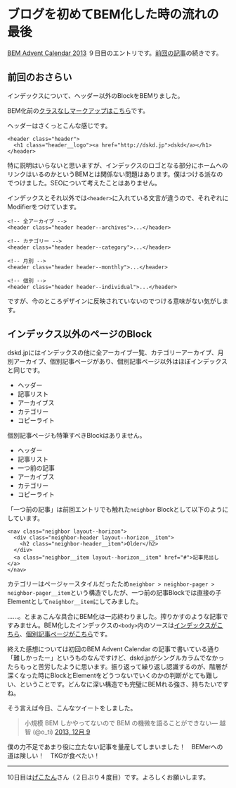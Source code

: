# ブログを初めてBEM化した時の流れの最後

[BEM Advent Calendar 2013](http://www.adventar.org/calendars/61) ９日目のエントリです。[前回の記事](http://dskd.jp/archives/38.html "ブログを初めてBEM化した時の流れの続き")の続きです。

## 前回のおさらい

インデックスについて、ヘッダー以外のBlockをBEMりました。

BEM化前の[クラスなしマークアップはこちら](http://dskd.jp/archives/bem_advent_calendar/planemarkup.txt)です。

ヘッダーはさくっとこんな感じです。

<pre><code data-language="html">&lt;header class="header"&gt;
  &lt;h1 class="header__logo"&gt;&lt;a href="http://dskd.jp"&gt;dskd&lt;/a&gt;&lt;/h1&gt;
&lt;/header&gt;</code></pre>

特に説明はいらないと思いますが、インデックスのロゴとなる部分にホームへのリンクはいるのかというBEMとは関係ない問題はあります。僕はつける派なのでつけました。SEOについて考えたことはありません。

インデックスとそれ以外では`<header>`に入れている文言が違うので、それぞれにModifierをつけています。

<pre><code data-language="html">&lt;!-- 全アーカイブ --&GT;
&lt;header class="header header--archives"&gt;...&lt;/header&gt;

&lt;!-- カテゴリー --&GT;
&lt;header class="header header--category"&gt;...&lt;/header&gt;

&lt;!-- 月別 --&GT;
&lt;header class="header header--monthly"&gt;...&lt;/header&gt;

&lt;!-- 個別 --&GT;
&lt;header class="header header--individual"&gt;...&lt;/header&gt;</code></pre>

ですが、今のところデザインに反映されていないのでつける意味がない気がします。

## インデックス以外のページのBlock

dskd.jpにはインデックスの他に全アーカイブ一覧、カテゴリーアーカイブ、月別アーカイブ、個別記事ページがあり、個別記事ページ以外はほぼインデックスと同じです。

- ヘッダー
- 記事リスト
- アーカイブス
- カテゴリー
- コピーライト

個別記事ページも特筆すべきBlockはありません。

- ヘッダー
- 記事リスト
- 一つ前の記事
- アーカイブス
- カテゴリー
- コピーライト

「一つ前の記事」は前回エントリでも触れた`neighbor` Blockとして以下のようにしています。

<pre><code data-language="html">&lt;nav class="neighbor layout--horizon"&gt;
  &lt;div class="neighbor-header layout--horizon__item"&gt;
    &lt;h2 class="neighbor-header__item"&gt;Older&lt;/h2&gt;
  &lt;/div&gt;
  &lt;a class="neighbor__item layout--horizon__item" href="#"&gt;記事見出し&lt;/a&gt;
&lt;/nav&gt;</code></pre>

カテゴリーはページャースタイルだったため`neighbor > neighbor-pager > neighbor-pager__item`という構造でしたが、一つ前の記事Blockでは直接の子Elementとして`neighbor__item`にしてみました。

......。とまぁこんな具合にBEM化は一応終わりました。搾りかすのような記事ですみません。BEM化したインデックスの`<body>`内のソースは[インデックスがこちら](http://dskd.jp/archives/bem_advent_calendar/bemmarkup_index.txt)、[個別記事ページがこちら](http://dskd.jp/archives/bem_advent_calendar/bemmarkup_individual.txt)です。

終えた感想については初回のBEM Advent Calendar の記事で書いている通り「難しかったー」というものなんですけど、dskd.jpがシングルカラムでなかったらもっと苦労したように思います。振り返って繰り返し認識するのが、階層が深くなった時にBlockとElementをどうつないでいくのかの判断がとても難しい、ということです。どんなに深い構造でも完璧にBEMれる強さ、持ちたいですね。

そう言えば今日、こんなツイートをしました。

<blockquote class="twitter-tweet" lang="ja">小規模 BEM しかやってないので BEM の機微を語ることができない&mdash; 越智 (@o_ti) <a href="https://twitter.com/o_ti/statuses/409978207471804417">2013, 12月 9</a></blockquote>
<script async src="//platform.twitter.com/widgets.js" charset="utf-8"></script>

僕の力不足であまり役に立たない記事を量産してしまいました！　BEMerへの道は険しい！　TKGが食べたい！

---

10日目は[げこたん](http://www.adventar.org/users/2)さん（２日ぶり４度目）です。よろしくお願いします。
